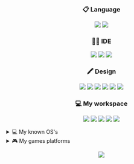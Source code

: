 
<h3 align="center">
<a>📋 Language</a>
</h3>

<p align="center">
  <img src="https://img.shields.io/badge/JavaScript-323330?style=for-the-badge&logo=javascript&logoColor=F7DF1E"/>
  <img src="https://img.shields.io/badge/TypeScript-007ACC?style=for-the-badge&logo=typescript&logoColor=white"/>
</p>


<h3 align="center">
<a>👩‍💻 IDE</a>
</h3>
<p align="center">
  <img src="https://img.shields.io/badge/Notepad++-90E59A.svg?style=for-the-badge&logo=notepad%2B%2B&logoColor=black"/>
  <img src="https://img.shields.io/badge/sublime_text-%23575757.svg?&style=for-the-badge&logo=sublime-text&logoColor=important"/>
  <img src="https://img.shields.io/badge/Visual_Studio_Code-0078D4?style=for-the-badge&logo=visual%20studio%20code&logoColor=white"/>
</p>

<h3 align="center">
<a>🖍 Design</a>
</h3>
<p align="center">
  <img src="https://img.shields.io/badge/Adobe%20after%20affects-CF96FD?style=for-the-badge&logo=Adobe%20after%20effects&logoColor=393665"/>
  <img src="https://img.shields.io/badge/Adobe%20Photoshop-31A8FF?style=for-the-badge&logo=Adobe%20Photoshop&logoColor=black"/>
  <img src="https://img.shields.io/badge/Adobe%20Premiere%20Pro-9999FF?style=for-the-badge&logo=Adobe%20Premiere%20Pro&logoColor=white"/>
  <img src="https://img.shields.io/badge/Adobe%20XD-470137?style=for-the-badge&logo=Adobe%20XD&logoColor=#FF61F6"/>
  <img src="https://img.shields.io/badge/Canva-%2300C4CC.svg?&style=for-the-badge&logo=Canva&logoColor=white"/>
  <img src="https://img.shields.io/badge/Figma-F24E1E?style=for-the-badge&logo=figma&logoColor=white"/>
</p>

<h3 align="center">
<a>💻 My workspace</a>
</h3>
<p align="center">
  <img src="https://img.shields.io/badge/Windows_11-0078d4?style=for-the-badge&logo=windows-11&logoColor=white"/>
  <img src="https://img.shields.io/badge/intel-core%20i9%209900K-%230071C5.svg?&style=for-the-badge&logo=intel&logoColor=white"/>
  <img src="https://img.shields.io/badge/RAM-64GB-%230071C5.svg?&style=for-the-badge&logoColor=white"/>
  <img src="https://img.shields.io/badge/NVIDIA-RTX 2080Ti-76B900?style=for-the-badge&logo=nvidia&logoColor=white"/>
  <img src="https://img.shields.io/badge/Android-Samsung%20Galaxy%20S22%20Ultra%205G-3DDC84?style=for-the-badge&logo=android&logoColor=white"/>
</p>

<details>
<summary>
💻 My known OS's
</summary>
  <img src="https://img.shields.io/badge/Android-3DDC84?style=for-the-badge&logo=android&logoColor=white"/></br>
  <img src="https://img.shields.io/badge/Arch_Linux-1793D1?style=for-the-badge&logo=arch-linux&logoColor=white"/></br>
  <img src="https://img.shields.io/badge/Debian-A81D33?style=for-the-badge&logo=debian&logoColor=white"/></br>
  <img src="https://img.shields.io/badge/iOS-000000?style=for-the-badge&logo=ios&logoColor=white"/></br>
  <img src="https://img.shields.io/badge/Kali_Linux-557C94?style=for-the-badge&logo=kali-linux&logoColor=white"/></br>
  <img src="https://img.shields.io/badge/mac%20os-000000?style=for-the-badge&logo=apple&logoColor=white"/></br>
  <img src="https://img.shields.io/badge/Ubuntu-E95420?style=for-the-badge&logo=ubuntu&logoColor=white"/></br>
  <img src="https://img.shields.io/badge/Windows-0078D6?style=for-the-badge&logo=windows&logoColor=white"/>
</details>

<details>
<summary>
🎮 My games platforms
</summary>
<img src="https://img.shields.io/badge/Discord-Kali-5865F2?style=for-the-badge&logo=discord&logoColor=white"/></br>
  <a href="https://steamcommunity.com/id/ZdradaKali/" ><img src="https://img.shields.io/badge/Steam-Richard%20La%20Ruina-000000?style=for-the-badge&logo=steam&logoColor=white"/></a></br>
    <img src="https://img.shields.io/badge/Riot_Games-ZdradaKali%20(EUW)-D32936?style=for-the-badge&logo=riot-games&logoColor=white"/></br>
  <img src="https://img.shields.io/badge/Battle.net-H4tsuneM1ku-000?style=for-the-badge&logo=battle.net&logoColor=148EFF"/></br>
  <img src="https://img.shields.io/badge/Epic%20Games-ZdradaKali-313131?style=for-the-badge&logo=Epic%20Games&logoColor=white"/></br>
  <img src="https://img.shields.io/badge/Origin-ZdradaKali-e95721?style=for-the-badge&logo=origin&logoColor=white"/></br>
  <img src="https://img.shields.io/badge/Nintendo_Switch-SW%208535%205305%200515-E60012?style=for-the-badge&logo=nintendo-switch&logoColor=white"/></br>
  <img src="https://img.shields.io/badge/PlayStation-Zdradamus-003791?style=for-the-badge&logo=playstation&logoColor=white"/></br>
  <img src="https://img.shields.io/badge/Xbox-ZdradaKali-107C10?style=for-the-badge&logo=xbox&logoColor=white"/>
</details>

<p align="center">
<a href="https://www.youtube.com/watch?v=dQw4w9WgXcQ"> <img src="https://img.shields.io/badge/This%20is%20a%20Rick%20Roll-000000?style=for-the-badge&logo=facepunch&logoColor=white"/></a>
</p>

<!--
**H4tsuneM1ku/H4tsuneM1ku** is a ✨ _special_ ✨ repository because its `README.md` (this file) appears on your GitHub profile.

Here are some ideas to get you started:

- 🔭 I’m currently working on ...
- 🌱 I’m currently learning ...
- 👯 I’m looking to collaborate on ...
- 🤔 I’m looking for help with ...
- 💬 Ask me about ...
- 📫 How to reach me: ...
- 😄 Pronouns: ...
- ⚡ Fun fact: ...
-->

<!-- <p align="center">
<a href="https://www.linkedin.com/in/alexandresanlim/" rel="nofollow">
  <img src="https://camo.githubusercontent.com/a493f6833f99fb3c85788d6d9305e6b7a42b838e5ee5d138fd9a8214a7e77472/68747470733a2f2f696d672e736869656c64732e696f2f62616467652f6c696e6b6564696e2d2532333030373742352e7376673f267374796c653d666f722d7468652d6261646765266c6f676f3d6c696e6b6564696e266c6f676f436f6c6f723d7768697465" data-canonical-src="https://img.shields.io/badge/linkedin-%230077B5.svg?&amp;style=for-the-badge&amp;logo=linkedin&amp;logoColor=white" style="max-width: 100%;"></a>
</p> -->